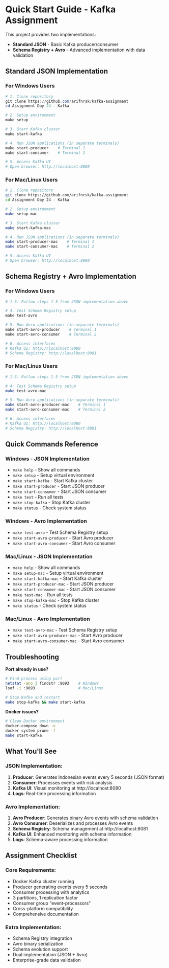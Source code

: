 # Quick Start Guide - Kafka Assignment

This project provides two implementations:
- **Standard JSON** - Basic Kafka producer/consumer
- **Schema Registry + Avro** - Advanced implementation with data validation

## Standard JSON Implementation

### For Windows Users

```powershell
# 1. Clone repository
git clone https://github.com/arifnrsk/kafka-assignment
cd Assignment Day 24 - Kafka

# 2. Setup environment
make setup

# 3. Start Kafka cluster
make start-kafka

# 4. Run JSON applications (in separate terminals)
make start-producer    # Terminal 1
make start-consumer    # Terminal 2

# 5. Access Kafka UI
# Open browser: http://localhost:8080
```

### For Mac/Linux Users

```bash
# 1. Clone repository
git clone https://github.com/arifnrsk/kafka-assignment
cd Assignment Day 24 - Kafka

# 2. Setup environment
make setup-mac

# 3. Start Kafka cluster
make start-kafka-mac

# 4. Run JSON applications (in separate terminals)
make start-producer-mac    # Terminal 1
make start-consumer-mac    # Terminal 2

# 5. Access Kafka UI
# Open browser: http://localhost:8080
```

## Schema Registry + Avro Implementation

### For Windows Users

```powershell
# 1-3. Follow steps 1-3 from JSON implementation above

# 4. Test Schema Registry setup
make test-avro

# 5. Run Avro applications (in separate terminals)
make start-avro-producer    # Terminal 1
make start-avro-consumer    # Terminal 2

# 6. Access interfaces
# Kafka UI: http://localhost:8080
# Schema Registry: http://localhost:8081
```

### For Mac/Linux Users

```bash
# 1-3. Follow steps 1-3 from JSON implementation above

# 4. Test Schema Registry setup
make test-avro-mac

# 5. Run Avro applications (in separate terminals)
make start-avro-producer-mac    # Terminal 1
make start-avro-consumer-mac    # Terminal 2

# 6. Access interfaces
# Kafka UI: http://localhost:8080
# Schema Registry: http://localhost:8081
```

## Quick Commands Reference

### Windows - JSON Implementation
- `make help` - Show all commands
- `make setup` - Setup virtual environment
- `make start-kafka` - Start Kafka cluster
- `make start-producer` - Start JSON producer
- `make start-consumer` - Start JSON consumer
- `make test` - Run all tests
- `make stop-kafka` - Stop Kafka cluster
- `make status` - Check system status

### Windows - Avro Implementation
- `make test-avro` - Test Schema Registry setup
- `make start-avro-producer` - Start Avro producer
- `make start-avro-consumer` - Start Avro consumer

### Mac/Linux - JSON Implementation
- `make help` - Show all commands
- `make setup-mac` - Setup virtual environment
- `make start-kafka-mac` - Start Kafka cluster
- `make start-producer-mac` - Start JSON producer
- `make start-consumer-mac` - Start JSON consumer
- `make test-mac` - Run all tests
- `make stop-kafka-mac` - Stop Kafka cluster
- `make status` - Check system status

### Mac/Linux - Avro Implementation
- `make test-avro-mac` - Test Schema Registry setup
- `make start-avro-producer-mac` - Start Avro producer
- `make start-avro-consumer-mac` - Start Avro consumer

## Troubleshooting

**Port already in use?**
```bash
# Find process using port
netstat -ano | findstr :9093    # Windows
lsof -i :9093                   # Mac/Linux

# Stop Kafka and restart
make stop-kafka && make start-kafka
```

**Docker issues?**
```bash
# Clean Docker environment
docker-compose down -v
docker system prune -f
make start-kafka
```

## What You'll See

### JSON Implementation:
1. **Producer**: Generates Indonesian events every 5 seconds (JSON format)
2. **Consumer**: Processes events with risk analysis
3. **Kafka UI**: Visual monitoring at http://localhost:8080
4. **Logs**: Real-time processing information

### Avro Implementation:
1. **Avro Producer**: Generates binary Avro events with schema validation
2. **Avro Consumer**: Deserializes and processes Avro events
3. **Schema Registry**: Schema management at http://localhost:8081
4. **Kafka UI**: Enhanced monitoring with schema information
5. **Logs**: Schema-aware processing information

## Assignment Checklist

### Core Requirements:
- Docker Kafka cluster running
- Producer generating events every 5 seconds  
- Consumer processing with analytics
- 3 partitions, 1 replication factor
- Consumer group "event-processors"
- Cross-platform compatibility
- Comprehensive documentation

### Extra Implementation:
- Schema Registry integration
- Avro binary serialization
- Schema evolution support
- Dual implementation (JSON + Avro)
- Enterprise-grade data validation